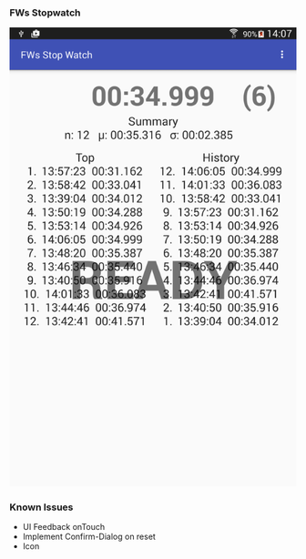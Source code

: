 ### FWs Stopwatch
![Screenshot](screenshot.png "FWs Android Stopwatch")


### Known Issues

* UI Feedback onTouch
* Implement Confirm-Dialog on reset
* Icon